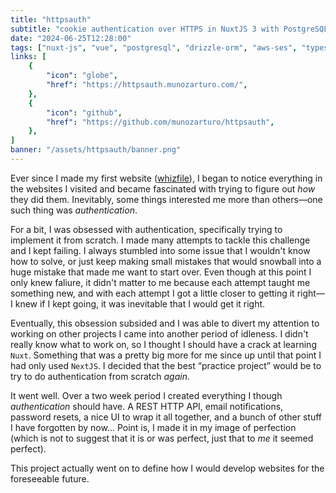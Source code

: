 ```yaml
---
title: "httpsauth"
subtitle: "cookie authentication over HTTPS in NuxtJS 3 with PostgreSQL and AWS SES."
date: "2024-06-25T12:28:00"
tags: ["nuxt-js", "vue", "postgresql", "drizzle-orm", "aws-ses", "typescript"]
links: [
    {
        "icon": "globe",
        "href": "https://httpsauth.munozarturo.com/",
    },
    {
        "icon": "github",
        "href": "https://github.com/munozarturo/httpsauth",
    },
]
banner: "/assets/httpsauth/banner.png"
---
```


Ever since I made my first website ([whizfile](/projects/whizfile.com)), I began to notice everything in the websites I visited and became fascinated with trying to figure out *how* they did them. Inevitably, some things interested me more than others&mdash;one such thing was *authentication*.

For a bit, I was obsessed with authentication, specifically trying to implement it from scratch. I made many attempts to tackle this challenge and I kept failing. I always stumbled into some issue that I wouldn't know how to solve, or just keep making small mistakes that would snowball into a huge mistake that made me want to start over. Even though at this point I only knew faliure, it didn't matter to me because each attempt taught me something new, and with each attempt I got a little closer to getting it right&mdash;I knew if I kept going, it was inevitable that I would get it right.

Eventually, this obsession subsided and I was able to divert my attention to working on other projects I came into another period of idleness. I didn't really know what to work on, so I thought I should have a crack at learning `Nuxt`. Something that was a pretty big more for me since up until that point I had only used `NextJS`. I decided that the best &ldquo;practice project&rdquo; would be to try to do authentication from scratch *again*.

It went well. Over a two week period I created everything I though *authentication* should have. A REST HTTP API, email notifications, password resets, a nice UI to wrap it all together, and a bunch of other stuff I have forgotten by now... Point is, I made it in my image of perfection (which is not to suggest that it is or was perfect, just that to *me* it seemed perfect).

This project actually went on to define how I would develop websites for the foreseeable future.
